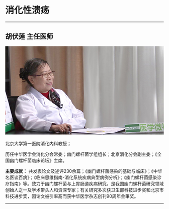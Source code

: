 # 消化性溃疡

---

## 胡伏莲 主任医师

![1679370936662](image/c05_094/1679370936662.png)

北京大学第一医院消化内科教授；

历任中华医学会消化分会常委；幽门螺杆菌学组组长；北京消化分会副主委；《全国幽门螺杆菌临床论坛》主席。


****主要成就：**** 共发表论文及述评230余篇；《幽门螺杆菌感染的基础与临床》；《中华名医谈百病》；《临床思维指南-消化系统疾病典型病例分析》；《幽门螺杆菌感染诊疗指南》等。致力于幽门螺杆菌与上胃肠道疾病研究。是我国幽门螺杆菌研究领域创始人之一及学术带头人和资深专家；有关研究多次获卫生部科技进步奖和北京市科技进步奖，因论文被引率髙而获中华医学杂志创刊90周年金筆奖。

---

